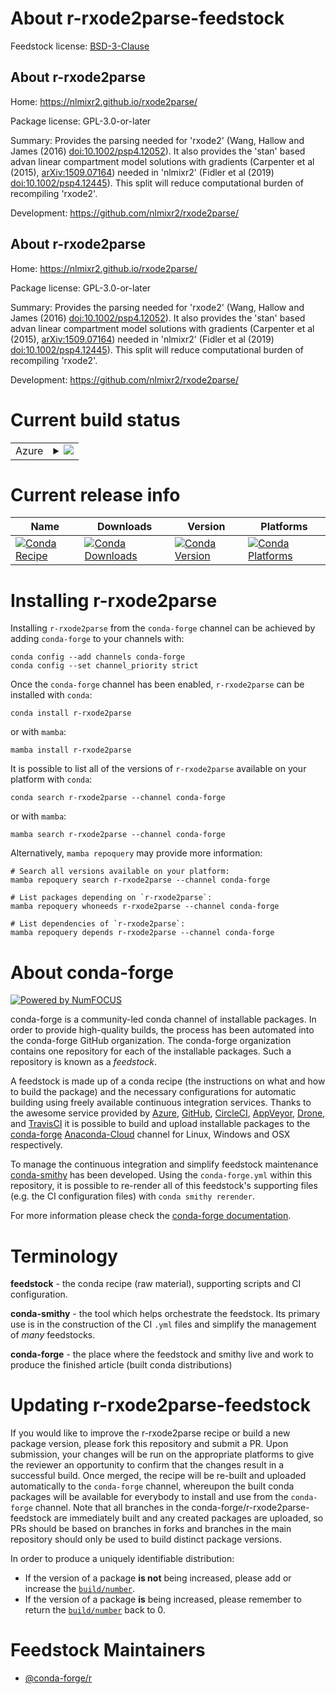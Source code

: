 About r-rxode2parse-feedstock
=============================

Feedstock license: [BSD-3-Clause](https://github.com/conda-forge/r-rxode2parse-feedstock/blob/main/LICENSE.txt)


About r-rxode2parse
-------------------

Home: https://nlmixr2.github.io/rxode2parse/

Package license: GPL-3.0-or-later

Summary: Provides the parsing needed for 'rxode2' (Wang, Hallow and James (2016) <doi:10.1002/psp4.12052>). It also provides the 'stan' based advan linear compartment model solutions with gradients (Carpenter et al (2015), <arXiv:1509.07164>) needed in 'nlmixr2' (Fidler et al (2019) <doi:10.1002/psp4.12445>). This split will reduce computational burden of recompiling 'rxode2'.

Development: https://github.com/nlmixr2/rxode2parse/

About r-rxode2parse
-------------------

Home: https://nlmixr2.github.io/rxode2parse/

Package license: GPL-3.0-or-later

Summary: Provides the parsing needed for 'rxode2' (Wang, Hallow and James (2016) <doi:10.1002/psp4.12052>). It also provides the 'stan' based advan linear compartment model solutions with gradients (Carpenter et al (2015), <arXiv:1509.07164>) needed in 'nlmixr2' (Fidler et al (2019) <doi:10.1002/psp4.12445>). This split will reduce computational burden of recompiling 'rxode2'.

Development: https://github.com/nlmixr2/rxode2parse/

Current build status
====================


<table>
    
  <tr>
    <td>Azure</td>
    <td>
      <details>
        <summary>
          <a href="https://dev.azure.com/conda-forge/feedstock-builds/_build/latest?definitionId=20525&branchName=main">
            <img src="https://dev.azure.com/conda-forge/feedstock-builds/_apis/build/status/r-rxode2parse-feedstock?branchName=main">
          </a>
        </summary>
        <table>
          <thead><tr><th>Variant</th><th>Status</th></tr></thead>
          <tbody><tr>
              <td>linux_64_r_base4.2</td>
              <td>
                <a href="https://dev.azure.com/conda-forge/feedstock-builds/_build/latest?definitionId=20525&branchName=main">
                  <img src="https://dev.azure.com/conda-forge/feedstock-builds/_apis/build/status/r-rxode2parse-feedstock?branchName=main&jobName=linux&configuration=linux%20linux_64_r_base4.2" alt="variant">
                </a>
              </td>
            </tr><tr>
              <td>linux_64_r_base4.3</td>
              <td>
                <a href="https://dev.azure.com/conda-forge/feedstock-builds/_build/latest?definitionId=20525&branchName=main">
                  <img src="https://dev.azure.com/conda-forge/feedstock-builds/_apis/build/status/r-rxode2parse-feedstock?branchName=main&jobName=linux&configuration=linux%20linux_64_r_base4.3" alt="variant">
                </a>
              </td>
            </tr><tr>
              <td>osx_64_r_base4.2</td>
              <td>
                <a href="https://dev.azure.com/conda-forge/feedstock-builds/_build/latest?definitionId=20525&branchName=main">
                  <img src="https://dev.azure.com/conda-forge/feedstock-builds/_apis/build/status/r-rxode2parse-feedstock?branchName=main&jobName=osx&configuration=osx%20osx_64_r_base4.2" alt="variant">
                </a>
              </td>
            </tr><tr>
              <td>osx_64_r_base4.3</td>
              <td>
                <a href="https://dev.azure.com/conda-forge/feedstock-builds/_build/latest?definitionId=20525&branchName=main">
                  <img src="https://dev.azure.com/conda-forge/feedstock-builds/_apis/build/status/r-rxode2parse-feedstock?branchName=main&jobName=osx&configuration=osx%20osx_64_r_base4.3" alt="variant">
                </a>
              </td>
            </tr><tr>
              <td>win_64</td>
              <td>
                <a href="https://dev.azure.com/conda-forge/feedstock-builds/_build/latest?definitionId=20525&branchName=main">
                  <img src="https://dev.azure.com/conda-forge/feedstock-builds/_apis/build/status/r-rxode2parse-feedstock?branchName=main&jobName=win&configuration=win%20win_64_" alt="variant">
                </a>
              </td>
            </tr>
          </tbody>
        </table>
      </details>
    </td>
  </tr>
</table>

Current release info
====================

| Name | Downloads | Version | Platforms |
| --- | --- | --- | --- |
| [![Conda Recipe](https://img.shields.io/badge/recipe-r--rxode2parse-green.svg)](https://anaconda.org/conda-forge/r-rxode2parse) | [![Conda Downloads](https://img.shields.io/conda/dn/conda-forge/r-rxode2parse.svg)](https://anaconda.org/conda-forge/r-rxode2parse) | [![Conda Version](https://img.shields.io/conda/vn/conda-forge/r-rxode2parse.svg)](https://anaconda.org/conda-forge/r-rxode2parse) | [![Conda Platforms](https://img.shields.io/conda/pn/conda-forge/r-rxode2parse.svg)](https://anaconda.org/conda-forge/r-rxode2parse) |

Installing r-rxode2parse
========================

Installing `r-rxode2parse` from the `conda-forge` channel can be achieved by adding `conda-forge` to your channels with:

```
conda config --add channels conda-forge
conda config --set channel_priority strict
```

Once the `conda-forge` channel has been enabled, `r-rxode2parse` can be installed with `conda`:

```
conda install r-rxode2parse
```

or with `mamba`:

```
mamba install r-rxode2parse
```

It is possible to list all of the versions of `r-rxode2parse` available on your platform with `conda`:

```
conda search r-rxode2parse --channel conda-forge
```

or with `mamba`:

```
mamba search r-rxode2parse --channel conda-forge
```

Alternatively, `mamba repoquery` may provide more information:

```
# Search all versions available on your platform:
mamba repoquery search r-rxode2parse --channel conda-forge

# List packages depending on `r-rxode2parse`:
mamba repoquery whoneeds r-rxode2parse --channel conda-forge

# List dependencies of `r-rxode2parse`:
mamba repoquery depends r-rxode2parse --channel conda-forge
```


About conda-forge
=================

[![Powered by
NumFOCUS](https://img.shields.io/badge/powered%20by-NumFOCUS-orange.svg?style=flat&colorA=E1523D&colorB=007D8A)](https://numfocus.org)

conda-forge is a community-led conda channel of installable packages.
In order to provide high-quality builds, the process has been automated into the
conda-forge GitHub organization. The conda-forge organization contains one repository
for each of the installable packages. Such a repository is known as a *feedstock*.

A feedstock is made up of a conda recipe (the instructions on what and how to build
the package) and the necessary configurations for automatic building using freely
available continuous integration services. Thanks to the awesome service provided by
[Azure](https://azure.microsoft.com/en-us/services/devops/), [GitHub](https://github.com/),
[CircleCI](https://circleci.com/), [AppVeyor](https://www.appveyor.com/),
[Drone](https://cloud.drone.io/welcome), and [TravisCI](https://travis-ci.com/)
it is possible to build and upload installable packages to the
[conda-forge](https://anaconda.org/conda-forge) [Anaconda-Cloud](https://anaconda.org/)
channel for Linux, Windows and OSX respectively.

To manage the continuous integration and simplify feedstock maintenance
[conda-smithy](https://github.com/conda-forge/conda-smithy) has been developed.
Using the ``conda-forge.yml`` within this repository, it is possible to re-render all of
this feedstock's supporting files (e.g. the CI configuration files) with ``conda smithy rerender``.

For more information please check the [conda-forge documentation](https://conda-forge.org/docs/).

Terminology
===========

**feedstock** - the conda recipe (raw material), supporting scripts and CI configuration.

**conda-smithy** - the tool which helps orchestrate the feedstock.
                   Its primary use is in the construction of the CI ``.yml`` files
                   and simplify the management of *many* feedstocks.

**conda-forge** - the place where the feedstock and smithy live and work to
                  produce the finished article (built conda distributions)


Updating r-rxode2parse-feedstock
================================

If you would like to improve the r-rxode2parse recipe or build a new
package version, please fork this repository and submit a PR. Upon submission,
your changes will be run on the appropriate platforms to give the reviewer an
opportunity to confirm that the changes result in a successful build. Once
merged, the recipe will be re-built and uploaded automatically to the
`conda-forge` channel, whereupon the built conda packages will be available for
everybody to install and use from the `conda-forge` channel.
Note that all branches in the conda-forge/r-rxode2parse-feedstock are
immediately built and any created packages are uploaded, so PRs should be based
on branches in forks and branches in the main repository should only be used to
build distinct package versions.

In order to produce a uniquely identifiable distribution:
 * If the version of a package **is not** being increased, please add or increase
   the [``build/number``](https://docs.conda.io/projects/conda-build/en/latest/resources/define-metadata.html#build-number-and-string).
 * If the version of a package **is** being increased, please remember to return
   the [``build/number``](https://docs.conda.io/projects/conda-build/en/latest/resources/define-metadata.html#build-number-and-string)
   back to 0.

Feedstock Maintainers
=====================

* [@conda-forge/r](https://github.com/conda-forge/r/)


<!-- dummy commit to enable rerendering -->

